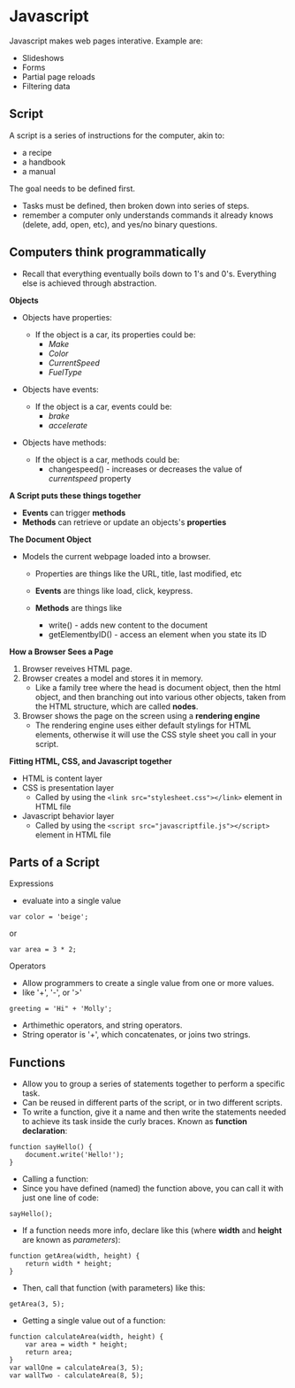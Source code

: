 # **Javascript**

Javascript makes web pages interative. Example are:
- Slideshows
- Forms
- Partial page reloads
- Filtering data

## **Script**

A script is a series of instructions for the computer, akin to:
- a recipe
- a handbook 
- a manual

The goal needs to be defined first.
- Tasks must be defined, then broken down into series of steps.
- remember a computer only understands commands it already knows (delete, add, open, etc), and yes/no binary questions.

## **Computers think programmatically**

- Recall that everything eventually boils down to 1's and 0's. Everything else is achieved through abstraction.

**Objects**

- Objects have properties:
    - If the object is a car, its properties could be:
        - *Make*
        - *Color*
        - *CurrentSpeed*
        - *FuelType*

- Objects have events:
    - If the object is a car, events could be:
        - *brake*
        - *accelerate*

- Objects have methods:
    - If the object is a car, methods could be:
        - changespeed() - increases or decreases the value of *currentspeed* property

**A Script puts these things together**

- **Events** can trigger **methods**
- **Methods** can retrieve or update an objects's **properties**

**The Document Object**

- Models the current webpage loaded into a browser.

    - Properties are things like the URL, title, last modified, etc

    - **Events** are things like load, click, keypress.

    - **Methods** are things like 
        - write() - adds new content to the document
        - getElementbyID() - access an element when you state its ID

**How a Browser Sees a Page**

1. Browser reveives HTML page.
2. Browser creates a model and stores it in memory.
    - Like a family tree where the head is document object, then the html object, and then branching out into various other objects, taken from the HTML structure, which are called **nodes**.
3. Browser shows the page on the screen using a **rendering engine**
    - The rendering engine uses either default stylings for HTML elements, otherwise it will use the CSS style sheet you call in your script.

**Fitting HTML, CSS, and Javascript together**
- HTML is content layer
- CSS is presentation layer 
    - Called by using the ```<link src="stylesheet.css"></link>``` element in HTML file
- Javascript behavior layer 
    - Called by using the ```<script src="javascriptfile.js"></script>``` element in HTML file

## **Parts of a Script**

Expressions
- evaluate into a single value

```
var color = 'beige';
```

or

```
var area = 3 * 2;
```

Operators
- Allow programmers to create a single value from one or more values.
- like '+', '-', or '>'

```
greeting = 'Hi" + 'Molly';
```

- Arthimethic operators, and string operators.
- String operator is '+', which concatenates, or joins two strings.

## **Functions**

- Allow you to group a series of statements together to perform a specific task.
- Can be reused in different parts of the script, or in two different scripts.
- To write a function, give it a name and then write the statements needed to achieve its task inside the curly braces. Known as **function declaration**:

```
function sayHello() {
    document.write('Hello!');
}
```

- Calling a function:
- Since you have defined (named) the function above, you can call it with just one line of code:

```
sayHello();
```

- If a function needs more info, declare like this (where **width** and **height** are known as *parameters*):

```
function getArea(width, height) {
    return width * height;
}
```

- Then, call that function (with parameters) like this:

```
getArea(3, 5);
```

- Getting a single value out of a function:

```
function calculateArea(width, height) {
    var area = width * height;
    return area;
}
var wallOne = calculateArea(3, 5);
var wallTwo - calculateArea(8, 5);
```